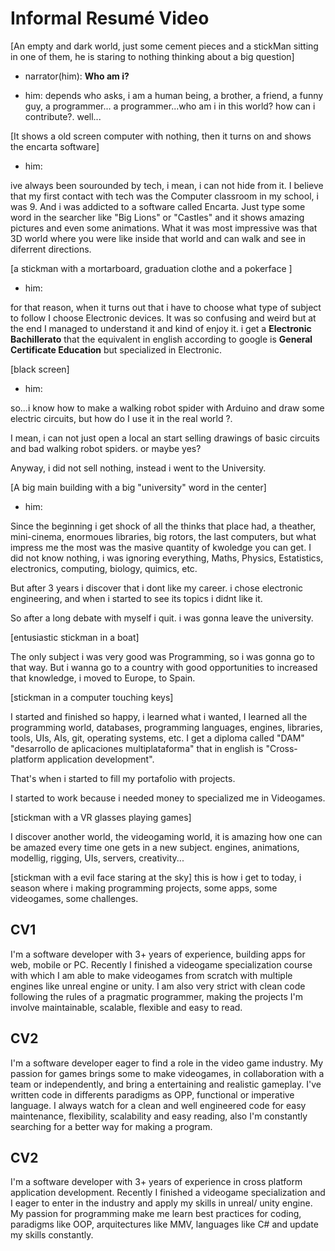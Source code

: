 # Informal Resumé Video
[An empty and dark world, just some cement pieces and a stickMan sitting in one of them, he is staring to nothing thinking about a big question]

- narrator(him): **Who am i?**

- him: depends who asks, i am a human being, a brother, a friend, a funny guy, a programmer...
a programmer...who am i in this world? how can i contribute?. well...

[It shows a old screen computer with nothing, then it turns on and shows the encarta software]
- him:

 ive always been sourounded by tech, i mean, i can not hide from it.
I believe that my first contact with tech was the Computer classroom in my school, i was 9. And i was addicted to a software called Encarta. Just type some word in the searcher like "Big Lions" or "Castles" and it shows amazing pictures and even some animations. What it was most impressive was that 3D world where you were like inside that world and can walk and see in diferrent directions.

[a stickman with  a mortarboard, graduation clothe and a pokerface ]

- him:

for that reason, when it turns out that i have to choose what type of subject to follow I choose Electronic devices. It was so confusing and weird but at the end I managed to understand it and kind of enjoy it.
i get a  **Electronic Bachillerato** that the equivalent in english according to google is **General Certificate Education** but specialized in Electronic. 

[black screen]

- him:

so...i know how to make a walking robot spider with Arduino and draw some electric circuits, but how do I use it in the real world ?.

I mean, i can not just open a local an start selling drawings of basic circuits and bad walking robot spiders. or maybe yes?

Anyway, i did not sell nothing, instead i went to the University. 

[A big main building with a big "university" word in the center]

- him:

Since the beginning i get shock of all the thinks that place had, a theather, mini-cinema, enormoues libraries, big rotors, the last computers, but what impress me the most was the masive quantity of kwoledge you can get. I did not know nothing, i was ignoring everything, Maths, Physics, Estatistics, electronics, computing, biology, quimics, etc. 

But after 3 years i discover that i dont like my career. i chose electronic engineering, and when i started to see its topics i didnt like it. 

So after a long debate with myself i quit. i was gonna leave the university.

[entusiastic stickman in a boat]

The only subject i was very good was Programming, so i was gonna go to that way. But i wanna go to a country with good opportunities to increased that knowledge, i moved to Europe, to Spain.

[stickman in a computer touching keys]

I started and finished so happy, i learned what i wanted, I learned all the programming world, databases, programming languages, engines, libraries, tools, UIs, AIs, git, operating systems, etc. 
I get a diploma called "DAM" "desarrollo de aplicaciones multiplataforma" that in english is "Cross-platform application development".

That's when i started to fill my portafolio with projects.

I started to work because i needed money to specialized me in Videogames.

[stickman with a VR glasses playing games]

I discover another world, the videogaming world, it is amazing how one can be amazed every time one gets in a new subject.
engines, animations, modellig, rigging, UIs, servers, creativity...

[stickman with a evil face staring at the sky]
this is how i get to today, i season where i making programming projects, some apps, some videogames, some challenges. 

## CV1
I'm a software developer with 3+ years of experience, building apps for web, mobile or PC. Recently I finished a videogame specialization course with which I am able to make videogames from scratch with multiple engines like unreal engine or unity.
I am also very strict with clean code following the rules of a pragmatic programmer, making the projects I'm involve maintainable, scalable, flexible and easy to read.

## CV2
I'm a software developer eager to find a role in the video game industry. My passion for games brings some to make videogames, in collaboration with a team  or independently, and bring a entertaining and realistic gameplay. I've written code in differents paradigms as OPP, functional or imperative language. I always watch for a clean and well engineered code  for easy maintenance, flexibility, scalability and easy reading, also I'm constantly searching for a better way for making a program.

## CV2
I'm a software developer with 3+ years of experience in cross platform application development. Recently I finished a videogame specialization and I eager to enter in the industry and apply my skills in unreal/ unity engine. My passion for programming make me learn best practices for coding, paradigms like OOP, arquitectures like MMV, languages like C# and update my skills constantly.